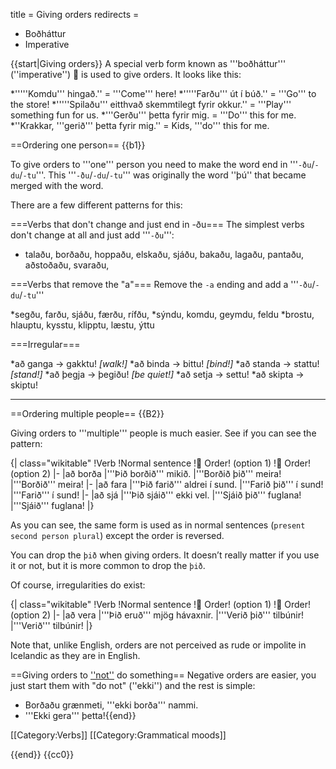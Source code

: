 title = Giving orders
redirects =
- Boðháttur
- Imperative
>>>>

{{start|Giving orders}}
A special verb form known as '''boðháttur''' (''imperative'') 👮 is used to give orders. It looks like this:

*'''''Komdu''' hingað.'' = '''Come''' here!
*'''''Farðu''' út í búð.'' = '''Go''' to the store!
*'''''Spilaðu''' eitthvað skemmtilegt fyrir okkur.'' = '''Play''' something fun for us.
*'''Gerðu''' þetta fyrir mig. = '''Do''' this for me.
*''Krakkar, '''gerið''' þetta fyrir mig.'' = Kids, '''do''' this for me.

==Ordering one person==
{{b1}}

To give orders to '''one''' person you need to make the word end in '''`-ðu`/`-du`/`-tu`'''. This '''`-ðu`/`-du`/`-tu`''' was originally the word ''þú'' that became merged with the word.<!-- Citation needed -->

There are a few different patterns for this:

===Verbs that don't change and just end in -ðu===
The simplest verbs don't change at all and just add '''`-ðu`''':

* talaðu, borðaðu, hoppaðu, elskaðu, sjáðu, bakaðu, lagaðu, pantaðu, aðstoðaðu, svaraðu,

===Verbs that remove the "a"===
Remove the `-a` ending and add a '''`-ðu`/`-du`/`-tu`'''

*segðu, farðu, sjáðu, færðu, rífðu,
*sýndu, komdu, geymdu, feldu
*brostu, hlauptu, kysstu, klipptu, læstu, ýttu

===Irregular===

*að ganga → gakktu! <i>[walk!]</i>
*að binda → bittu! <i>[bind!]</i>
*að standa → stattu! <i>[stand!]</i>
*að þegja → þegiðu! <i>[be quiet!]</i>
*að setja → settu!
*að skipta → skiptu!

***

==Ordering multiple people==
{{B2}}

Giving orders to '''multiple''' people is much easier. See if you can see the pattern:

{| class="wikitable"
!Verb
!Normal sentence
!👮 Order! (option 1)
!👮 Order! (option 2)
|-
|að borða
|'''Þið borðið''' mikið.
|'''Borðið þið''' meira!
|'''Borðið''' meira!
|-
|að fara
|'''Þið farið''' aldrei í sund.
|'''Farið þið''' í sund!
|'''Farið''' í sund!
|-
|að sjá
|'''Þið sjáið''' ekki vel.
|'''Sjáið þið''' fuglana!
|'''Sjáið''' fuglana!
|}

As you can see, the same form is used as in normal sentences (`present second person plural`) except the order is reversed.

You can drop the `þið` when giving orders. It doesn’t really matter if you use it or not, but it is more common to drop the `þið`.

Of course, irregularities do exist:

{| class="wikitable"
!Verb
!Normal sentence
!👮 Order! (option 1)
!👮 Order! (option 2)
|-
|að vera
|'''Þið eruð''' mjög hávaxnir.
|'''Verið þið''' tilbúnir!
|'''Verið''' tilbúnir!
|}

Note that, unlike English, orders are not perceived as rude or impolite in Icelandic as they are in English.

==Giving orders to <u>''not''</u> do something==
Negative orders are easier, you just start them with "do not" (''ekki'') and the rest is simple:

* Borðaðu grænmeti, '''ekki borða''' nammi.
* '''Ekki gera''' þetta!{{end}}

[[Category:Verbs]]
[[Category:Grammatical moods]]

{{end}}
<noinclude>{{cc0}}</noinclude>